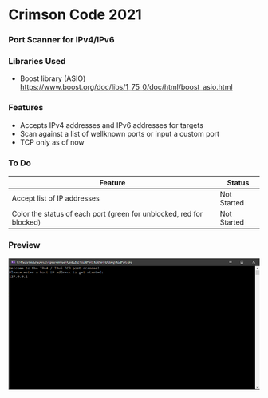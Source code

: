 # Crimson Code 2021
### Port Scanner for IPv4/IPv6

### Libraries Used
- Boost library (ASIO) https://www.boost.org/doc/libs/1_75_0/doc/html/boost_asio.html
### Features

- Accepts IPv4 addresses and IPv6 addresses for targets
- Scan against a list of wellknown ports or input a custom port
- TCP only as of now

### To Do
| Feature  | Status  |
| ------------ | ------------ |
| Accept list of IP addresses |  Not Started |
| Color the status of each port (green for unblocked, red for blocked) |  Not Started |

### Preview
![alt text](https://raw.githubusercontent.com/w21froster/crimsonCode2021/main/screenshots.gif)
